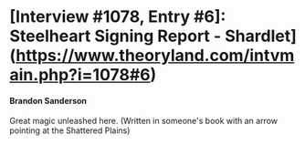 # [Interview #1078, Entry #6]: Steelheart Signing Report - Shardlet](https://www.theoryland.com/intvmain.php?i=1078#6)

#### Brandon Sanderson

Great magic unleashed here. (Written in someone's book with an arrow pointing at the Shattered Plains)

